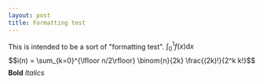 ```yaml
---
layout: post
title: Formatting test
---
```

This is intended to be a sort of "formatting test".
$\int_0^1 f(x) \mathrm{d}x$
$$i(n) = \sum_{k=0}^{\lfloor n/2\rfloor} \binom{n}{2k} \frac{(2k)!}{2^k k!}$$
**Bold**
*Italics*


